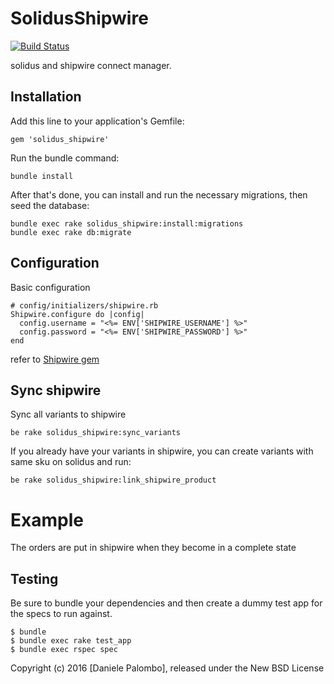 # SolidusShipwire 

[![Build Status](https://travis-ci.org/nebulab/solidus_shipwire.svg?branch=master)](https://travis-ci.org/nebulab/solidus_shipwire.svg?branch=master)

solidus and shipwire connect manager.

## Installation

Add this line to your application's Gemfile:

```
gem 'solidus_shipwire'
```

Run the bundle command:

```
bundle install
```

After that's done, you can install and run the necessary migrations, then seed the database:

```
bundle exec rake solidus_shipwire:install:migrations
bundle exec rake db:migrate
```

## Configuration

Basic configuration

```
# config/initializers/shipwire.rb
Shipwire.configure do |config|
  config.username = "<%= ENV['SHIPWIRE_USERNAME'] %>"
  config.password = "<%= ENV['SHIPWIRE_PASSWORD'] %>"
end
```

refer to [Shipwire gem](https://github.com/billr578/shipwire)

## Sync shipwire

Sync all variants to shipwire

```
be rake solidus_shipwire:sync_variants
```

If you already have your variants in shipwire, you can create variants with same 
sku on solidus and run:

```
be rake solidus_shipwire:link_shipwire_product
```

Example
=============

The orders are put in shipwire when they become in a complete state

Testing
-------

Be sure to bundle your dependencies and then create a dummy test app for the specs to run against.

    $ bundle
    $ bundle exec rake test_app
    $ bundle exec rspec spec

Copyright (c) 2016 [Daniele Palombo], released under the New BSD License
